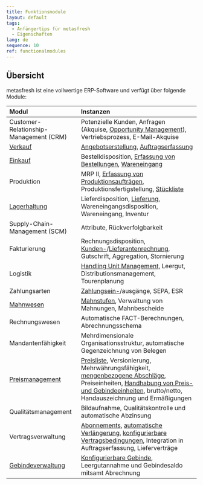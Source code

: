 ```yaml
---
title: Funktionsmodule
layout: default
tags:
  - Anfängertips für metasfresh
  - Eigenschaften
lang: de
sequence: 10
ref: functionalmodules
---
```


## Übersicht
metasfresh ist eine vollwertige ERP-Software und verfügt über folgende Module:

| Modul | Instanzen |
| :--- | :--- |
| Customer-Relationship-Management (CRM) | Potenzielle Kunden, Anfragen (Akquise, [Opportunity Management](CRM_Vorgang_Opportunities)), Vertriebsprozess, E-Mail-Akquise |
| [Verkauf](Workflow_Auftrag_Bis_Rechnung) | [Angebotserstellung](Angebot_erstellen), [Auftragserfassung](Auftrag_erfassen) |
| [Einkauf](Workflow_Bestellung_Bis_Rechnung) | Bestelldisposition, [Erfassung von Bestellungen](Bestellung_erfassen), [Wareneingang](Zu_Bestellung_Wareneingang_erstellen) |
| Produktion | MRP II, [Erfassung von Produktionsaufträgen](NeuerProduktionsauftrag), Produktionsfertigstellung, [Stückliste](Stueckliste_erstellen) |
| [Lagerhaltung](Neues_Lager_anlegen) | Lieferdisposition, [Lieferung](Zu_Auftrag_Lieferschein_erstellen), Wareneingangsdisposition, Wareneingang, Inventur |
| Supply-Chain-Management (SCM) | Attribute, Rückverfolgbarkeit |
| Fakturierung | Rechnungsdisposition, [Kunden-](Zu_Auftrag_Rechnung_erstellen)/[Lieferantenrechnung](Zu_Bestellung_Eingangsrechnung_erstellen), Gutschrift, Aggregation, Stornierung |
| Logistik | [Handling Unit Management](Handling_Unit_System), Leergut, Distributionsmanagement, Tourenplanung |
| Zahlungsarten | [Zahlungsein-](Einzelner_Zahlungseingang)/ausgänge, SEPA, ESR |
| [Mahnwesen](Mahnlauf) | [Mahnstufen](Mahnart_definieren), Verwaltung von Mahnungen, Mahnbescheide |
| Rechnungswesen | Automatische FACT-Berechnungen, Abrechnungsschema |
| Mandantenfähigkeit | Mehrdimensionale Organisationsstruktur, automatische Gegenzeichnung von Belegen |
| [Preismanagement](Preissystem_versus_Preisliste) | [Preisliste](Preisliste_anlegen), Versionierung, Mehrwährungsfähigkeit, [mengenbezogene Abschläge](Rabattformen_in_metasfresh), Preiseinheiten, [Handhabung von Preis- und Gebindeeinheiten](Packvorschrift_Preis_anhaengen), brutto/netto, Handauszeichnung und Ermäßigungen |
| Qualitätsmanagement | Bildaufnahme, Qualitätskontrolle und automatische Abzinsung |
| Vertragsverwaltung | [Abonnements](Vertrag_erfassen), [automatische Verlängerung](Vertrag_verlaengern), [konfigurierbare Vertragsbedingungen](Vertragsbedingungen_definieren), Integration in Auftragserfassung, Lieferverträge |
| [Gebindeverwaltung](Handling_Unit_System) | [Konfigurierbare Gebinde](CU-TU_Zuordnung), Leergutannahme und Gebindesaldo mitsamt Abrechnung |
